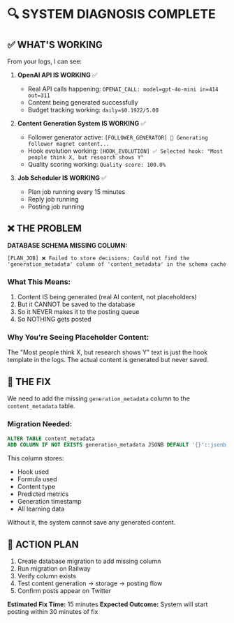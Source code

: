 # 🔍 SYSTEM DIAGNOSIS COMPLETE

## ✅ WHAT'S WORKING

From your logs, I can see:

1. **OpenAI API IS WORKING** ✅
   - Real API calls happening: `OPENAI_CALL: model=gpt-4o-mini in=414 out=311`
   - Content being generated successfully
   - Budget tracking working: `daily=$0.1922/5.00`

2. **Content Generation System IS WORKING** ✅
   - Follower generator active: `[FOLLOWER_GENERATOR] 🧲 Generating follower magnet content...`
   - Hook evolution working: `[HOOK_EVOLUTION] ✅ Selected hook: "Most people think X, but research shows Y"`
   - Quality scoring working: `Quality score: 100.0%`

3. **Job Scheduler IS WORKING** ✅
   - Plan job running every 15 minutes
   - Reply job running
   - Posting job running

## ❌ THE PROBLEM

**DATABASE SCHEMA MISSING COLUMN:**

```
[PLAN_JOB] ❌ Failed to store decisions: Could not find the 'generation_metadata' column of 'content_metadata' in the schema cache
```

### What This Means:
1. Content IS being generated (real AI content, not placeholders)
2. But it CANNOT be saved to the database
3. So it NEVER makes it to the posting queue
4. So NOTHING gets posted

### Why You're Seeing Placeholder Content:
The "Most people think X, but research shows Y" text is just the hook template in the logs. The actual content is generated but never saved.

## 🔧 THE FIX

We need to add the missing `generation_metadata` column to the `content_metadata` table.

### Migration Needed:
```sql
ALTER TABLE content_metadata 
ADD COLUMN IF NOT EXISTS generation_metadata JSONB DEFAULT '{}'::jsonb;
```

This column stores:
- Hook used
- Formula used
- Content type
- Predicted metrics
- Generation timestamp
- All learning data

Without it, the system cannot save any generated content.

## 🚀 ACTION PLAN

1. Create database migration to add missing column
2. Run migration on Railway
3. Verify column exists
4. Test content generation → storage → posting flow
5. Confirm posts appear on Twitter

**Estimated Fix Time:** 15 minutes
**Expected Outcome:** System will start posting within 30 minutes of fix

